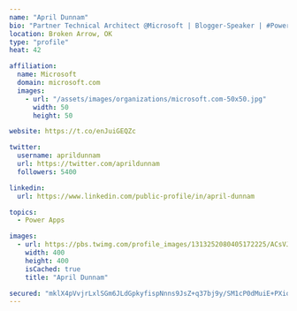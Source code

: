```yaml
---
name: "April Dunnam"
bio: "Partner Technical Architect @Microsoft | Blogger-Speaker | #PowerApps, #PowerAutomate, #Office365, #SharePoint | #WIT | #Karaoke Queen"
location: Broken Arrow, OK
type: "profile"
heat: 42

affiliation:
  name: Microsoft
  domain: microsoft.com
  images:
    - url: "/assets/images/organizations/microsoft.com-50x50.jpg"
      width: 50
      height: 50

website: https://t.co/enJuiGEQZc

twitter:
  username: aprildunnam
  url: https://twitter.com/aprildunnam
  followers: 5400

linkedin:
  url: https://www.linkedin.com/public-profile/in/april-dunnam

topics:
  - Power Apps

images:
  - url: https://pbs.twimg.com/profile_images/1313252080405172225/ACsVJFqU_400x400.jpg
    width: 400
    height: 400
    isCached: true
    title: "April Dunnam"

secured: "mklX4pVvjrLxlSGm6JLdGpkyfispNnns9JsZ+q37bj9y/SM1cP0dMuiE+PXiqC7Dq0g5j4cOblKb0+emR7l0j6vKenMvcvaXJZmcPGQh1D3W0hPjjYvQPZsp7KhOc+7tcajprc97tAmRFqvbBeggRpGCYGhxMZkHKxVFTS8POqr/KdcXMeFtud0lThC4twXEDwaF7YhGMsvtMSqZDByJjyMXla3hkAHREJ6Gp0wYxZw8Fkexqv/J/6LfKycebzBQ2yT1I9n9T2L7U9TVScHE9+H7p4N8LghnR5iQTuG8lWnmjHYYzPVKthpeZohVYPwnK1llx2WOLJ+1MkvkuUZgHyfcXh4SatYwhVWIHxlHbMDt9YfkL/YTdA2CheCJzPoeUlm1DBxm876WXoDh7KXjIaldhvyMyQeYW1ccifb8qoY=;6kOnf82qp0WjkQVnqcWbfw=="
---
```


